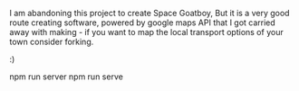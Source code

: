 I am abandoning this project to create Space Goatboy, But it is a very good route creating software, powered by google maps API that I got carried away with making - if you want to map the local transport options of your town consider forking.

:)

npm run server
npm run serve
